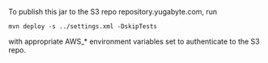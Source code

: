 To publish this jar to the S3 repo repository.yugabyte.com, run

```
mvn deploy -s ../settings.xml -DskipTests
```

with appropriate AWS_* environment variables set to authenticate to the S3 repo.
